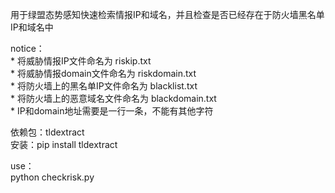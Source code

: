 用于绿盟态势感知快速检索情报IP和域名，并且检查是否已经存在于防火墙黑名单IP和域名中  
  
notice：  
    * 将威胁情报IP文件命名为 riskip.txt  
    * 将威胁情报domain文件命名为 riskdomain.txt  
    * 将防火墙上的黑名单IP文件命名为 blacklist.txt  
    * 将防火墙上的恶意域名文件命名为 blackdomain.txt  
    * IP和domain地址需要是一行一条，不能有其他字符  

依赖包：tldextract  
安装：pip install tldextract  
  
use：  
  python checkrisk.py  
